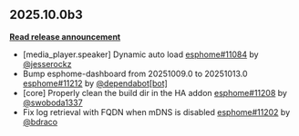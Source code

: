 ## 2025.10.0b3

[**Read release announcement**](https://beta.esphome.io/changelog/2025.10.0)

- [media_player.speaker] Dynamic auto load [esphome#11084](https://github.com/esphome/esphome/pull/11084) by [@jesserockz](https://github.com/jesserockz)
- Bump esphome-dashboard from 20251009.0 to 20251013.0 [esphome#11212](https://github.com/esphome/esphome/pull/11212) by [@dependabot[bot]](https://github.com/apps/dependabot)
- [core] Properly clean the build dir in the HA addon [esphome#11208](https://github.com/esphome/esphome/pull/11208) by [@swoboda1337](https://github.com/swoboda1337)
- Fix log retrieval with FQDN when mDNS is disabled [esphome#11202](https://github.com/esphome/esphome/pull/11202) by [@bdraco](https://github.com/bdraco)

